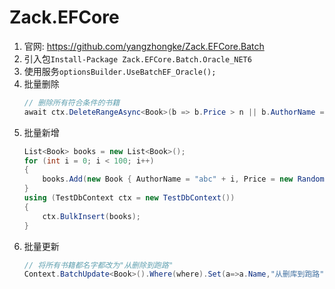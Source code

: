 # Zack.EFCore
1. 官网: https://github.com/yangzhongke/Zack.EFCore.Batch
2. 引入包``Install-Package Zack.EFCore.Batch.Oracle_NET6``
3. 使用服务``optionsBuilder.UseBatchEF_Oracle();``
4. 批量删除
    ```C#
    // 删除所有符合条件的书籍
    await ctx.DeleteRangeAsync<Book>(b => b.Price > n || b.AuthorName == "zack yang"); 
    ```
5. 批量新增
    ```C#
    List<Book> books = new List<Book>();
    for (int i = 0; i < 100; i++)
    {
        books.Add(new Book { AuthorName = "abc" + i, Price = new Random().NextDouble(), PubTime = DateTime.Now, Title = Guid.NewGuid().ToString() });
    }
    using (TestDbContext ctx = new TestDbContext())
    {
        ctx.BulkInsert(books);
    }
    ```
6. 批量更新
    ```C#
    // 将所有书籍都名字都改为"从删除到跑路"
    Context.BatchUpdate<Book>().Where(where).Set(a=>a.Name,"从删库到跑路");
    ```